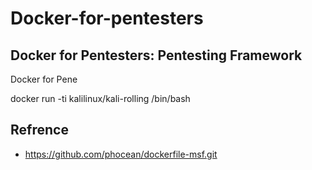# Docker-for-pentesters
## Docker for Pentesters: Pentesting Framework

Docker for Pene

docker run -ti kalilinux/kali-rolling /bin/bash



## Refrence 
- https://github.com/phocean/dockerfile-msf.git